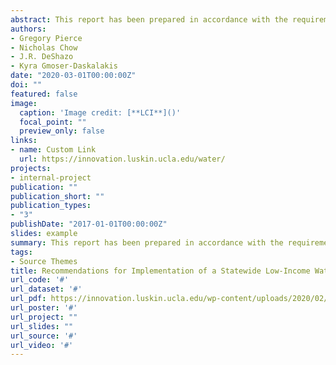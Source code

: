 ```yaml
---
abstract: This report has been prepared in accordance with the requirements of Chapter 662, Statutes of 2015 (AB 401, Dodd), which requires the State Water Resources Control Board (State Water Board), in collaboration with the State Board of Equalization and relevant stakeholders, to develop a plan for funding and implementing a Low-Income Water Rate Assistance Program. The statute requires the Board to submit a report to the Legislature by February 1, 2018, with its “findings regarding the feasibility, financial stability, and desired structure of the program, including any recommendations for legislative action that may need to be taken.”
authors:
- Gregory Pierce
- Nicholas Chow
- J.R. DeShazo
- Kyra Gmoser-Daskalakis
date: "2020-03-01T00:00:00Z"
doi: ""
featured: false
image:
  caption: 'Image credit: [**LCI**]()'
  focal_point: ""
  preview_only: false
links:
- name: Custom Link
  url: https://innovation.luskin.ucla.edu/water/
projects:
- internal-project
publication: ""
publication_short: ""
publication_types:
- "3"
publishDate: "2017-01-01T00:00:00Z"
slides: example
summary: This report has been prepared in accordance with the requirements of Chapter 662, Statutes of 2015 (AB 401, Dodd), which requires the State Water Resources Control Board (State Water Board), in collaboration with the State Board of Equalization and relevant stakeholders, to develop a plan for funding and implementing a Low-Income Water Rate Assistance Program. 
tags:
- Source Themes
title: Recommendations for Implementation of a Statewide Low-Income Water Rate Assistance Program
url_code: '#'
url_dataset: '#'
url_pdf: https://innovation.luskin.ucla.edu/wp-content/uploads/2020/02/Recommendations-Low-Income-Water-Rate-Assistance-Program.pdf
url_poster: '#'
url_project: ""
url_slides: ""
url_source: '#'
url_video: '#'
---
```


